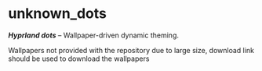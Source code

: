 # unknown_dots
___Hyprland dots___ – Wallpaper-driven dynamic theming.

<span style="color=red">Wallpapers not provided with the repository due to large size, download link should be used to download the wallpapers</span>
